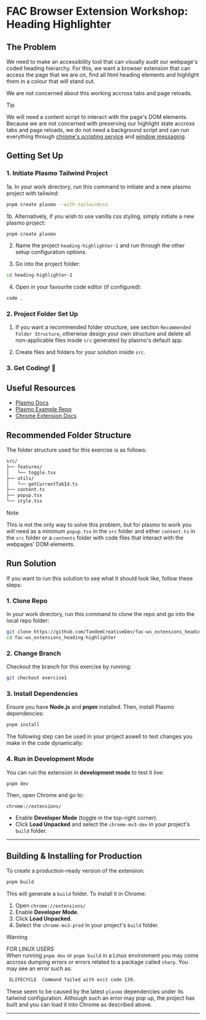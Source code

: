 # FAC Browser Extension Workshop: Heading Highlighter

## The Problem

We need to make an accessibility tool that can visually audit our webpage's coded heading hierarchy. For this, we want a browser extension that can access the page that we are on, find all html heading elements and highlight them in a colour that will stand out.

We are not concerned about this working accross tabs and page reloads.

> [!TIP]
> We will need a content script to interact with the page's DOM elements. Because we are not concerned with preserving our highlight state accross tabs and page reloads, we do not need a background script and can run everything through [chrome's scripting service](https://developer.chrome.com/docs/extensions/reference/api/scripting) and [window messaging](https://developer.mozilla.org/en-US/docs/Web/API/Window/postMessage).

## Getting Set Up

### **1. Initiate Plasmo Tailwind Project**

1a. In your work directory, run this command to initiate and a new plasmo project with tailwind:

```sh
pnpm create plasmo --with-tailwindcss
```

1b. Alternatively, if you wish to use vanilla css styling, simply initiate a new plasmo project:

```sh
pnpm create plasmo
```

2. Name the project `heading-highlighter-1` and run through the other setup configuration options.

3. Go into the project folder:

```sh
cd heading-highlighter-1
```

4. Open in your favourite code editor (if configured):

```sh
code .
```

### **2. Project Folder Set Up**

1. If you want a recommended folder structure, see section `Recommended Folder Structure`, otherwise design your own structure and delete all non-applicable files inside `src` generated by plasmo's default app.

2. Create files and folders for your solution inside `src`.

### **3. Get Coding!** 🚀

## Useful Resources

- [Plasmo Docs](https://docs.plasmo.com/)
- [Plasmo Example Repo](https://github.com/PlasmoHQ/examples)
- [Chrome Extension Docs](https://developer.chrome.com/docs/extensions)

## Recommended Folder Structure

The folder structure used for this exercise is as follows:

```bash
src/
├── features/
│   └── toggle.tsx
├── utils/
│   └── getCurrentTabId.ts
├── content.ts
├── popup.tsx
└── style.tsx
```

> [!NOTE]
> This is not the only way to solve this problem, but for plasmo to work you will need as a minimum `popup.tsx` in the `src` folder and either `content.ts` in the `src` folder or a `contents` folder with code files that interact with the webpages' DOM elements.

## Run Solution

If you want to run this solution to see what it should look like, follow these steps:

### **1. Clone Repo**

In your work directory, run this command to clone the repo and go into the local repo folder:

```sh
git clone https://github.com/TandemCreativeDev/fac-ws_extensions_heading-highlighter.git
cd fac-ws_extensions_heading-highlighter
```

### **2. Change Branch**

Checkout the branch for this exercise by running:

```sh
git checkout exercise1
```

### **3. Install Dependencies**

Ensure you have **Node.js** and **pnpm** installed. Then, install Plasmo dependencies:

```sh
pnpm install
```

The following step can be used in your project aswell to test changes you make in the code dynamically:

### **4. Run in Development Mode**

You can run the extension in **development mode** to test it live:

```sh
pnpm dev
```

Then, open Chrome and go to:

```
chrome://extensions/
```

- Enable **Developer Mode** (toggle in the top-right corner).
- Click **Load Unpacked** and select the `chrome-mv3-dev` in your project's `build` folder.

---

## Building & Installing for Production

To create a production-ready version of the extension:

```sh
pnpm build
```

This will generate a `build` folder. To install it in Chrome:

1. Open `chrome://extensions/`
2. Enable **Developer Mode**.
3. Click **Load Unpacked**.
4. Select the `chrome-mv3-prod` in your project's `build` folder.

> [!WARNING]
> FOR LINUX USERS\
> When running `pnpm dev` or `pnpm build` in a Linux environment you may come accross dumping errors or errors related to a package called `sharp`. You may see an error such as:
>
> ```sh
>  ELIFECYCLE  Command failed with exit code 139.
> ```
>
> These seem to be caused by the latest `plasmo` dependencies under its tailwind configuration. Although such an error may pop up, the project has built and you can load it into Chrome as described above.

---
